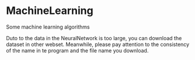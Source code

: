 # MachineLearning
Some machine learning algorithms

Duto to the data in the NeuralNetwork is too large, you can download the dataset in other webset. Meanwhile, please pay attention to the consistency of the name in te program and the file name you download.
